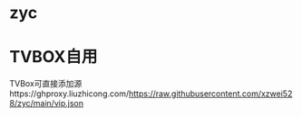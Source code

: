 # zyc
# TVBOX自用
TVBox可直接添加源https://ghproxy.liuzhicong.com/https://raw.githubusercontent.com/xzwei528/zyc/main/vip.json
